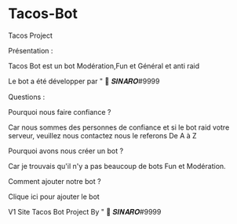# Tacos-Bot

Tacos Project

Présentation :

Tacos Bot est un bot Modération,Fun et Général et anti raid

Le bot a été développer par " 👑 𝑺𝑰𝑵𝑨𝑹𝑶#9999

Questions :

Pourquoi nous faire confiance ?

Car nous sommes des personnes de confiance et si le bot raid votre serveur, veuillez nous contactez nous le referons De A à Z

Pourquoi avons nous créer un bot ?

Car je trouvais qu'il n'y a pas beaucoup de bots Fun et Modération.

Comment ajouter notre bot ?

Clique ici pour ajouter le bot

V1 Site Tacos Bot Project By " 👑 𝑺𝑰𝑵𝑨𝑹𝑶#9999

